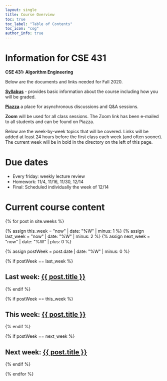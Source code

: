 ```yaml
---
layout: single
title: Course Overview
toc: true
toc_label: "Table of Contents"
toc_icon: "cog"
author_info: true
---
```


# Information for CSE 431

**CSE 431: Algorithm Engineering**

Below are the documents and links needed for Fall 2020.

**[Syllabus](https://docs.google.com/document/d/1G2RuJX-hPglPiDFyEGytauunPxQpi-AI4FyKuud73FI/edit?usp=sharing)** - provides basic information about the course including how you will be graded.

**[Piazza](piazza.com/msu/fall2020/cse431/home)** a place for asynchronous discussions and Q&A sessions.

**Zoom** will be used for all class sessions.  The Zoom link has been e-mailed to all students and can be found on Piazza.

Below are the week-by-week topics that will be covered.  Links will be added at least 24 hours before the first class each week (and often sooner).  The current week will be in bold in the directory on the left of this page.


# Due dates

- Every friday: weekly lecture review
- Homework: 11/4, 11/16, 11/30, 12/14
- Final: Scheduled individually the week of 12/14


# Current course content

{% for post in site.weeks %}

  {% assign this_week = "now" | date: "%W" | minus: 1 %}
  {% assign last_week = "now" | date: "%W" | minus: 2 %}
  {% assign next_week = "now" | date: "%W" | plus: 0 %}

  {% assign postWeek = post.date | date: "%W" | minus: 0 %}

  {% if postWeek == last_week %}
   <h2>Last week: <a href="{{ site.url }}{{ site.baseurl }}{{ post.url }}">{{ post.title }}</a></h2>
  {% endif %}

  {% if postWeek == this_week %}
   <h2>This week: <a href="{{ site.url }}{{ site.baseurl }}{{ post.url }}">{{ post.title }}</a></h2>
  {% endif %}

 {% if postWeek == next_week %}
   <h2>Next week: <a href="{{ site.url }}{{ site.baseurl }}{{ post.url }}">{{ post.title }}</a></h2>
  {% endif %}


{% endfor %}
